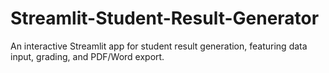 # Streamlit-Student-Result-Generator
An interactive Streamlit app for student result generation, featuring data input, grading, and PDF/Word export.
